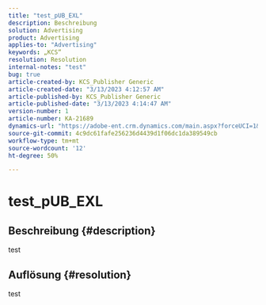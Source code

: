 ```yaml
---
title: "test_pUB_EXL"
description: Beschreibung
solution: Advertising
product: Advertising
applies-to: "Advertising"
keywords: „KCS“
resolution: Resolution
internal-notes: "test"
bug: true
article-created-by: KCS_Publisher Generic
article-created-date: "3/13/2023 4:12:57 AM"
article-published-by: KCS_Publisher Generic
article-published-date: "3/13/2023 4:14:47 AM"
version-number: 1
article-number: KA-21689
dynamics-url: "https://adobe-ent.crm.dynamics.com/main.aspx?forceUCI=1&pagetype=entityrecord&etn=knowledgearticle&id=ddf32852-55c1-ed11-83ff-6045bd006239"
source-git-commit: 4c9dc61fafe256236d4439d1f06dc1da389549cb
workflow-type: tm+mt
source-wordcount: '12'
ht-degree: 50%

---
```


# test_pUB_EXL

## Beschreibung {#description}

test

## Auflösung {#resolution}


test
